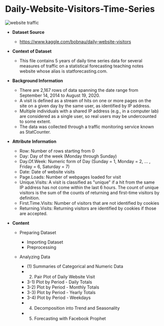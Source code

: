 # Daily-Website-Visitors-Time-Series
![website traffic](https://websitechecker.com/wp-content/uploads/2020/04/AdobeStock_154964316-1024x576.jpeg)

- **Dataset Source**
    - https://www.kaggle.com/bobnau/daily-website-visitors


- **Context of Dataset**
    - This file contains 5 years of daily time series data for several measures of traffic on a statistical forecasting teaching notes website whose alias is statforecasting.com. 
    
    
- **Background Information**
    - There are 2,167 rows of data spanning the date range from September 14, 2014 to August 19, 2020.
    - A visit is defined as a stream of hits on one or more pages on the site on a given day by the same user, as identified by IP address. 
    - Multiple individuals with a shared IP address (e.g., in a computer lab) are considered as a single user, so real users may be undercounted to some extent.
    - The data was collected through a traffic monitoring service known as StatCounter.    
    

- **Attribute Information**
    - Row: Number of rows starting from 0
    - Day: Day of the week (Monday through Sunday)
    - Day.Of.Week: Numeric form of Day (Sunday = 1, Monday = 2, ... , Friday = 6, Saturday = 7)
    - Date: Date of website visits
    - Page.Loads: Number of webpages loaded for visit
    - Unique.Visits: A visit is classified as "unique" if a hit from the same IP address has not come within the last 6 hours. The count of unique visitors is the sum of the counts of returning and first-time visitors by definition.
    - First.Time.Visits: Number of visitors that are not identified by cookies
    - Returning.Visits: Returning visitors are identified by cookies if those are accepted.
    
 
- **Content**
    - Preparing Dataset
        - Importing Dataset
        - Preprocessing
        
    - Analyzing Data
        - (1) Summaries of Categorical and Numeric Data
        - 2) Pair Plot of Daily Website Visit
        - 3-1) Plot by Period - Daily Totals
        - 3-2) Plot by Period - Monthly Totals
        - 3-3) Plot by Period - Yearly Totals
        - 3-4) Plot by Period - Weekdays
        - 4) Decomposition into Trend and Seasonality
        - 5) Forecasting with Facebook Prophet
